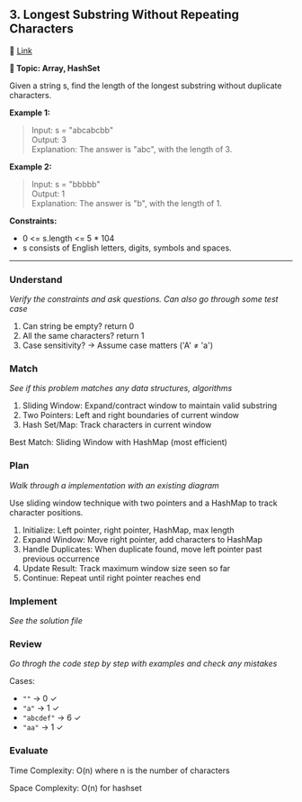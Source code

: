 ## 3. Longest Substring Without Repeating Characters

🔗 [Link](https://leetcode.com/problems/longest-substring-without-repeating-characters/description/?envType=company&envId=tiktok&favoriteSlug=tiktok-thirty-days)

**📝 Topic: Array, HashSet**

Given a string s, find the length of the longest substring without duplicate characters.


**Example 1:**

>Input: s = "abcabcbb"  
Output: 3  
Explanation: The answer is "abc", with the length of 3.  

**Example 2:**

>Input: s = "bbbbb"  
Output: 1  
Explanation: The answer is "b", with the length of 1.  

**Constraints:**

- 0 <= s.length <= 5 * 104
- s consists of English letters, digits, symbols and spaces.

---

### Understand
_Verify the constraints and ask questions. Can also go through some test case_

1. Can string be empty? return 0
2. All the same characters? return 1
3. Case sensitivity? → Assume case matters ('A' ≠ 'a')

### Match
_See if this problem matches any data structures, algorithms_

1. Sliding Window: Expand/contract window to maintain valid substring
2. Two Pointers: Left and right boundaries of current window
3. Hash Set/Map: Track characters in current window

Best Match: Sliding Window with HashMap (most efficient)

### Plan
_Walk through a implementation with an existing diagram_

Use sliding window technique with two pointers and a HashMap to track character positions.

1. Initialize: Left pointer, right pointer, HashMap, max length
2. Expand Window: Move right pointer, add characters to HashMap
3. Handle Duplicates: When duplicate found, move left pointer past previous occurrence
4. Update Result: Track maximum window size seen so far
5. Continue: Repeat until right pointer reaches end

### Implement
_See the solution file_


### Review
_Go throgh the code step by step with examples and check any mistakes_

Cases:

- `""` → 0 ✓
- `"a"` → 1 ✓
- `"abcdef"` → 6 ✓
- `"aa"` → 1 ✓

### Evaluate

Time Complexity: O(n) where n is the number of characters

Space Complexity: O(n) for hashset
